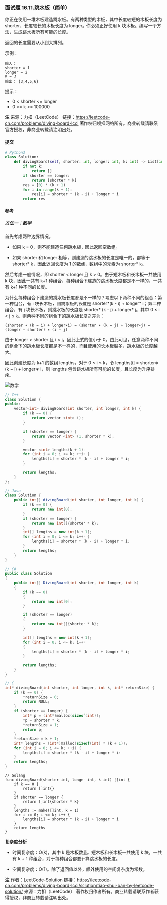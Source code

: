### 面试题 16.11.跳水板（简单）

你正在使用一堆木板建造跳水板。有两种类型的木板，其中长度较短的木板长度为 shorter，长度较长的木板长度为 longer。你必须正好使用 k 块木板。编写一个方法，生成跳水板所有可能的长度。

返回的长度需要从小到大排列。

示例：

```text
输入：
shorter = 1
longer = 2
k = 3
输出： {3,4,5,6}
```

提示：

- 0 < shorter <= longer
- 0 <= k <= 100000

**注**
来源：力扣（LeetCode）
链接：https://leetcode-cn.com/problems/diving-board-lcci
著作权归领扣网络所有。商业转载请联系官方授权，非商业转载请注明出处。

#### 提交

```py
# Python3
class Solution:
    def divingBoard(self, shorter: int, longer: int, k: int) -> List[int]:
        if not k:
            return []
        if shorter == longer:
            return [shorter * k]
        res = [0] * (k + 1)
        for i in range(k + 1):
            res[i] = shorter * (k - i) + longer * i
        return res
```

#### 参考

##### 方法一：数学

首先考虑两种边界情况。

- 如果 k = 0，则不能建造任何跳水板，因此返回空数组。

- 如果 shorter 和 longer 相等，则建造的跳水板的长度是唯一的，都等于 shorter* k，因此返回长度为 1 的数组，数组中的元素为 shorter* k。

然后考虑一般情况，即 shorter < longer 且 k > 0。由于短木板和长木板一共使用 k 块，因此一共有 k+1 种组合，每种组合下建造的跳水板长度都是不一样的，一共有 k+1 种不同的长度。

为什么每种组合下建造的跳水板长度都是不一样的？考虑以下两种不同的组合：第一种组合，有 i 块长木板，则跳水板的长度是 shorter*(k - i) + longer* i；第二种组合，有 j 块长木板，则跳水板的长度是 shorter* (k - j) + longer* j。其中 0 ≤ i < j ≤ k。则两种不同的组合下的跳水板长度之差为：

```text
(shorter ∗ (k − i) + longer∗i) − (shorter ∗ (k − j) + longer∗j) = (longer − shorter) ∗ (i − j)
```

由于 longer > shorter 且 i < j，因此上式的值小于 0。由此可见，任意两种不同的组合下的跳水板长度都是不一样的，而且使用的长木板越多，跳水板的长度越大。

因此创建长度为 k+1 的数组 lengths，对于 0 ≤ i ≤ k，令 lengths[i] = shorter∗ (k − i) + longer∗ i，则 lengths 包含跳水板所有可能的长度，且长度为升序排序。

![数学](https://assets.leetcode-cn.com/solution-static/jindian_16.11/jindian_16.11_fig1.gif)

```c++
// C++
class Solution {
public:
    vector<int> divingBoard(int shorter, int longer, int k) {
        if (k == 0) {
            return vector <int> ();
        }

        if (shorter == longer) {
            return vector <int> (1, shorter * k);
        }

        vector <int> lengths(k + 1);
        for (int i = 0; i <= k; ++i) {
            lengths[i] = shorter * (k - i) + longer * i;
        }

        return lengths;
    }
};
```

```java
// Java
class Solution {
    public int[] divingBoard(int shorter, int longer, int k) {
        if (k == 0) {
            return new int[0];
        }
        if (shorter == longer) {
            return new int[]{shorter * k};
        }
        int[] lengths = new int[k + 1];
        for (int i = 0; i <= k; i++) {
            lengths[i] = shorter * (k - i) + longer * i;
        }
        return lengths;
    }
}
```

```c#
// C#
public class Solution
{
    public int[] DivingBoard(int shorter, int longer, int k)
    {
        if (k == 0)
        {
            return new int[0];
        }

        if (shorter == longer)
        {
            return new int[]{shorter * k};
        }

        int[] lengths = new int[k + 1];
        for (int i = 0; i <= k; i++)
        {
            lengths[i] = shorter * (k - i) + longer * i;
        }

        return lengths;
    }
}
```

```c
// C
int* divingBoard(int shorter, int longer, int k, int* returnSize) {
    if (k == 0) {
        *returnSize = 0;
        return NULL;
    }
    if (shorter == longer) {
        int* p = (int*)malloc(sizeof(int));
        *p = shorter * k;
        *returnSize = 1;
        return p;
    }
    *returnSize = k + 1;
    int* lengths = (int*)malloc(sizeof(int) * (k + 1));
    for (int i = 0; i <= k; ++i) {
        lengths[i] = shorter * (k - i) + longer * i;
    }
    return lengths;
}
```

```golang
// Golang
func divingBoard(shorter int, longer int, k int) []int {
    if k == 0 {
        return []int{}
    }
    if shorter == longer {
        return []int{shorter * k}
    }
    lengths := make([]int, k + 1)
    for i := 0; i <= k; i++ {
        lengths[i] = shorter * (k - i) + longer * i
    }
    return lengths
}
```

**复杂度分析**

- 时间复杂度：O(k)，其中 k 是木板数量。短木板和长木板一共使用 k 块，一共有 k + 1 种组合，对于每种组合都要计算跳水板的长度。

- 空间复杂度：O(1)。除了返回值以外，额外使用的空间复杂度为常数。

**注**
作者：LeetCode-Solution
链接：https://leetcode-cn.com/problems/diving-board-lcci/solution/tiao-shui-ban-by-leetcode-solution/
来源：力扣（LeetCode）
著作权归作者所有。商业转载请联系作者获得授权，非商业转载请注明出处。
